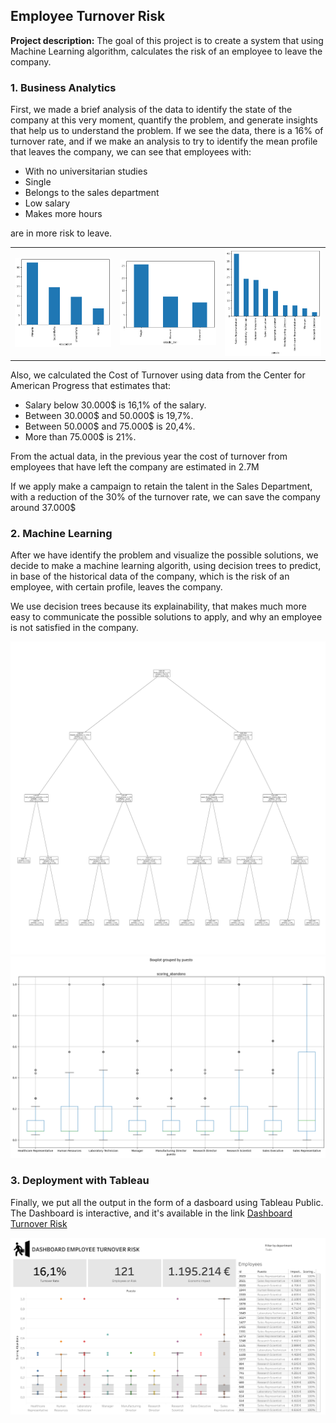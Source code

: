 ## Employee Turnover Risk

**Project description:** The goal of this project is to create a system that using Machine Learning algorithm, calculates the risk of an employee to leave the company.

### 1. Business Analytics

First, we made a brief analysis of the data to identify the state of the company at this very moment, quantify the problem, and generate insights that help us to understand the problem.
If we see the data, there is a 16% of turnover rate, and if we make an analysis to try to identify the mean profile that leaves the company, we can see that employees with:

- With no universitarian studies
- Single
- Belongs to the sales department
- Low salary
- Makes more hours

are in more risk to leave.

| | | |
|:-------------------------:|:-------------------------:|:-------------------------:|
| ![](/images/employee_turnover_risk/ba_1.png?raw=true) |  ![](/images/employee_turnover_risk/ba_2.png?raw=true) | ![](/images/employee_turnover_risk/ba_3.png?raw=true) |


Also, we calculated the Cost of Turnover using data from the Center for American Progress that estimates that:
- Salary below 30.000$ is 16,1% of the salary.
- Between 30.000$ and 50.000$ is 19,7%.
- Between 50.000$ and 75.000$ is 20,4%.
- More than 75.000$ is 21%.

From the actual data, in the previous year the cost of turnover from employees that have left the company are estimated in 2.7M

If we apply make a campaign to retain the talent in the Sales Department, with a reduction of the 30% of the turnover rate, we can save the company around 37.000$


### 2. Machine Learning

After we have identify the problem and visualize the possible solutions, we decide to make a machine learning algorith, using decision trees to predict, in base of the historical data of the company, which is the risk of an employee, with certain profile, leaves the company.

We use decision trees because its explainability, that makes much more easy to communicate the possible solutions to apply, and why an employee is not satisfied in the company.

![](/images/employee_turnover_risk/ml.png?raw=true)
![](/images/employee_turnover_risk/ml_2.png?raw=true)


### 3. Deployment with Tableau

Finally, we put all the output in the form of a dasboard using Tableau Public.
The Dashboard is interactive, and it's available in the link [Dashboard Turnover Risk](https://public.tableau.com/views/DashboardRiesgoFuga/Dashboard1?:language=es-ES&publish=yes&:sid=&:display_count=n&:origin=viz_share_link)

![](/images/employee_turnover_risk/Dashboard.png?raw=true)
